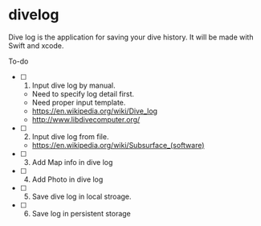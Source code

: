 # divelog
Dive log is the application for saving your dive history.
It will be made with Swift and xcode.


To-do
- [ ] 1. Input dive log by manual.
   - Need to specify log detail first.
   - Need proper input template.
   - https://en.wikipedia.org/wiki/Dive_log
   - http://www.libdivecomputer.org/
- [ ] 2. Input dive log from file.
   - https://en.wikipedia.org/wiki/Subsurface_(software)
- [ ] 3. Add Map info in dive log
- [ ] 4. Add Photo in dive log
- [ ] 5. Save dive log in local stroage.
- [ ] 6. Save log in persistent storage

